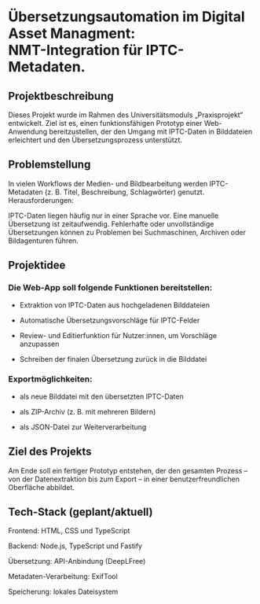 # Übersetzungsautomation im Digital Asset Managment: </br> NMT-Integration für IPTC-Metadaten.

## Projektbeschreibung

Dieses Projekt wurde im Rahmen des Universitätsmoduls „Praxisprojekt“ entwickelt. Ziel ist es, einen funktionsfähigen Prototyp einer Web-Anwendung bereitzustellen, der den Umgang mit IPTC-Daten in Bilddateien erleichtert und den Übersetzungsprozess unterstützt.

## Problemstellung

In vielen Workflows der Medien- und Bildbearbeitung werden IPTC-Metadaten (z. B. Titel, Beschreibung, Schlagwörter) genutzt.
Herausforderungen:

IPTC-Daten liegen häufig nur in einer Sprache vor. Eine manuelle Übersetzung ist zeitaufwendig. Fehlerhafte oder unvollständige Übersetzungen können zu Problemen bei Suchmaschinen, Archiven oder Bildagenturen führen.

## Projektidee

### Die Web-App soll folgende Funktionen bereitstellen:

- Extraktion von IPTC-Daten aus hochgeladenen Bilddateien

- Automatische Übersetzungsvorschläge für IPTC-Felder

- Review- und Editierfunktion für Nutzer:innen, um Vorschläge anzupassen

- Schreiben der finalen Übersetzung zurück in die Bilddatei

### Exportmöglichkeiten:

- als neue Bilddatei mit den übersetzten IPTC-Daten

- als ZIP-Archiv (z. B. mit mehreren Bildern)

- als JSON-Datei zur Weiterverarbeitung

## Ziel des Projekts

Am Ende soll ein fertiger Prototyp entstehen, der den gesamten Prozess – von der Datenextraktion bis zum Export – in einer benutzerfreundlichen Oberfläche abbildet.

## Tech-Stack (geplant/aktuell)

Frontend: HTML, CSS und TypeScript

Backend: Node.js, TypeScript und Fastify

Übersetzung: API-Anbindung (DeepLFree)

Metadaten-Verarbeitung: ExifTool

Speicherung: lokales Dateisystem

